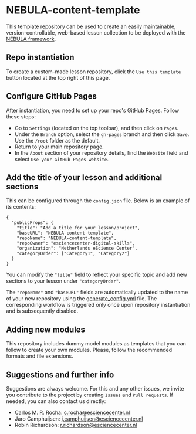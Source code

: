 # NEBULA-content-template
This template repository can be used to create an easily maintainable, version-controllable, web-based lesson collection to be deployed with the [NEBULA framework](https://github.com/esciencecenter-digital-skills/NEBULA).

## Repo instantiation
To create a custom-made lesson repository, click the `Use this template` button located at the top right of this page.

## Configure GitHub Pages
After instantiation, you need to set up your repo's GitHub Pages. Follow these steps:
- Go to `Settings` (located on the top toolbar), and then click on `Pages`.
- Under the `Branch` option, select the `gh-pages` branch and then click `Save`. Use the `/root` folder as the default.
- Return to your main repository page.
- In the `About` section of your repository details, find the `Website` field and select `Use your GitHub Pages website`.

## Add the title of your lesson and additional sections
This can be configured through the `config.json` file. Below is an example of its contents:
```
{
  "publicProps": {
    "title": "Add a title for your lesson/project",
    "baseURL": "NEBULA-content-template",
    "repoName": "NEBULA-content-template",
    "repoOwner": "esciencecenter-digital-skills",
    "organization": "Netherlands eScience Center",
    "categoryOrder": ["Category1", "Category2"]
  }
}
```
You can modify the `"title"` field to reflect your specific topic and add new sections to your lesson under `"categoryOrder"`.

The `"repoName"` and `"baseURL"` fields are automatically updated to the name of your new repository using the [generate_config.yml](https://github.com/esciencecenter-digital-skills/NEBULA-content-template/blob/main/.github/workflows/generate_config.yml) file. The corresponding workflow is triggered only once upon repository instantiation and is subsequently disabled.

## Adding new modules
This repository includes dummy model modules as templates that you can follow to create your own modules. Please, follow the recommended formats and file extensions.

## Suggestions and further info
Suggestions are always welcome.
For this and any other issues, we invite you contribute to the project by creating `Issues` and `Pull requests`.
If needed, you can also contact us directly:
- Carlos M. R. Rocha: c.rocha@esciencecenter.nl
- Jaro Camphuijsen: j.camphuijsen@esciencecenter.nl
- Robin Richardson: r.richardson@esciencecenter.nl


